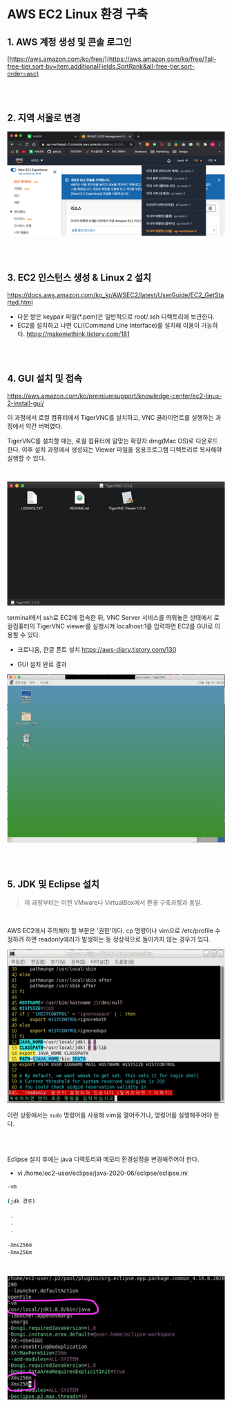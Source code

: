 # AWS EC2 Linux 환경 구축

## 1. AWS 계정 생성 및 콘솔 로그인

[https://aws.amazon.com/ko/free/](https://aws.amazon.com/ko/free/?all-free-tier.sort-by=item.additionalFields.SortRank&all-free-tier.sort-order=asc)

</br></br>

## 2. 지역 서울로 변경

![s1]($md-images/s1.png)

</br></br>

## 3. EC2 인스턴스 생성 & Linux 2 설치

https://docs.aws.amazon.com/ko_kr/AWSEC2/latest/UserGuide/EC2_GetStarted.html

* 다운 받은 keypair 파일(*.pem)은 일반적으로 root/.ssh 디렉토리에 보관한다.
* EC2를 설치하고 나면 CLI(Command Line Interface)를 설치해 이용이 가능하다.
  https://makemethink.tistory.com/181

</br></br>

## 4. GUI 설치 및 접속

https://aws.amazon.com/ko/premiumsupport/knowledge-center/ec2-linux-2-install-gui/

이 과정에서 로컬 컴퓨터에서 TigerVNC를 설치하고, VNC 클라이언트를 실행하는 과정에서 약간 버벅였다.

TigerVNC를 설치할 때는, 로컬 컴퓨터에 알맞는 확장자 dmg(Mac OS)로 다운로드 한다. 이후 설치 과정에서 생성되는 Viewer 파일을 응용프로그램 디렉토리로 복사해야 실행할 수 있다.

</br>

![s2]($md-images/s2.png)



terminal에서 ssh로 EC2에 접속한 뒤, VNC Server 서비스를 띄워놓은 상태에서 로컬컴퓨터의 TigerVNC viewer를 실행시켜 localhost:1를 입력하면 EC2를 GUI로 이용할 수 있다.

* 크로니움, 한글 폰트 설치
  https://aws-diary.tistory.com/130

* GUI 설치 완료 결과

![s3]($md-images/s3.png)

</br></br>

## 5. JDK 및 Eclipse 설치

> 이 과정부터는 이전 VMware나 VirtualBox에서 환경 구축과정과 동일.

</br>

AWS EC2에서 주의해야 할 부분은 '권한'이다. cp 명령어나 vim으로 /etc/profile 수정하려 하면 readonly에러가 발생하는 등 정상적으로 돌아가지 않는 경우가 있다. 

![s4]($md-images/s4.png)

이런 상황에서는 `sudo` 명령어를 사용해 vim을 열어주거나, 명령어를 실행해주어야 한다.

</br></br>

Eclipse 설치 후에는  java 디렉토리와 메모리 환경설정을 변경해주어야 한다.

* vi /home/ec2-user/eclipse/java-2020-06/eclipse/eclipse.ini

```bash
-vm 

(jdk 경로)

 .
 .
 .

-Xms256m
-Xmx256m
```

</br>

![s5]($md-images/s5.png)